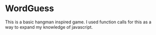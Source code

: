 # WordGuess

This is a basic hangman inspired game. I used function calls for this as a way to expand my knowledge of javascript.